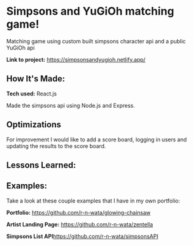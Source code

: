 # Simpsons and YuGiOh matching game!

Matching game using custom built simpsons character api and a public YuGiOh api

**Link to project:** https://simpsonsandyugioh.netlify.app/

<!-- [alt tag](http://placecorgi.com/1200/650) -->

## How It's Made:

**Tech used:** React.js

Made the simpsons api using Node.js and Express. 


## Optimizations

For improvement I would like to add a score board, logging in users and updating the results to the score board.


## Lessons Learned:

<!-- I enjoy -->

## Examples:
Take a look at these couple examples that I have in my own portfolio:

**Portfolio:** https://github.com/r-n-wata/glowing-chainsaw

**Artist Landing Page:** https://github.com/r-n-wata/zentella

**Simpsons List API**https://github.com/r-n-wata/simpsonsAPI
